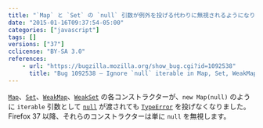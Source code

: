 ```yaml
---
title: "`Map` と `Set` の `null` 引数が例外を投げる代わりに無視されるようになりました"
date: "2015-01-16T09:37:54-05:00"
categories: ["javascript"]
tags: []
versions: ["37"]
cclicense: "BY-SA 3.0"
references:
    - url: "https://bugzilla.mozilla.org/show_bug.cgi?id=1092538"
      title: "Bug 1092538 – Ignore `null` iterable in Map, Set, WeakMap and WeakSet constructors"
---
```

[`Map`](https://developer.mozilla.org/ja/docs/Web/JavaScript/Reference/Global_Objects/Map)、[`Set`](https://developer.mozilla.org/ja/docs/Web/JavaScript/Reference/Global_Objects/Set)、[`WeakMap`](https://developer.mozilla.org/ja/docs/Web/JavaScript/Reference/Global_Objects/WeakMap)、[`WeakSet`](https://developer.mozilla.org/ja/docs/Web/JavaScript/Reference/Global_Objects/WeakSet) の各コンストラクターが、`new Map(null)` のように `iterable` 引数として [`null`](https://developer.mozilla.org/ja/docs/Web/JavaScript/Reference/Global_Objects/null) が渡されても [`TypeError`](https://developer.mozilla.org/ja/docs/Web/JavaScript/Reference/Global_Objects/TypeError) を投げなくなりました。Firefox 37 以降、それらのコンストラクターは単に `null` を無視します。
